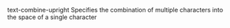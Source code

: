 text-combine-upright
    Specifies the combination of multiple characters into the space of a single character

